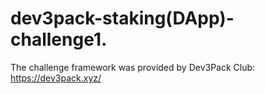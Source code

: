 # dev3pack-staking(DApp)-challenge1. 

 The challenge framework was provided by Dev3Pack Club: https://dev3pack.xyz/
